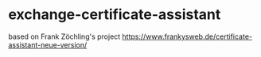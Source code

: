 # exchange-certificate-assistant
based on Frank Zöchling's project https://www.frankysweb.de/certificate-assistant-neue-version/
